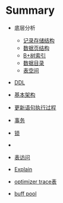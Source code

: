 # Summary

* 底层分析

  * [记录存储结构](底层分析/记录存储结构.md)
  * [数据页结构](底层分析/数据页结构.md)
  * [B+树索引](底层分析/B+树索引.md)
  * [数据目录](底层分析/数据目录.md)
  * [表空间](底层分析/表空间.md)

  

* [DDL](ddl.md)

* [基本架构](基本架构.md)

* [更新语句执行过程](更新语句执行过程.md)

* [事务](事务.md)

* [锁](锁.md)

* 

* [表访问](表访问.md)

* [Explain](Explain.md)

* [optimizer trace表](optimizer_trace表.md)

* [buff pool](buff_pool.md)

